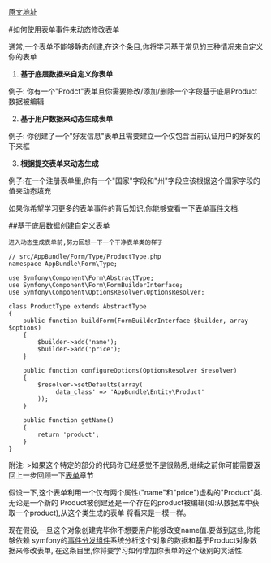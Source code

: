 [原文地址](http://symfony.com/doc/current/cookbook/form/dynamic_form_modification.html)

#如何使用表单事件来动态修改表单

通常,一个表单不能够静态创建,在这个条目,你将学习基于常见的三种情况来自定义你的表单

1. **基于底层数据来自定义你表单**

例子: 你有一个"Prodct"表单且你需要修改/添加/删除一个字段基于底层Product数据被编辑

2. **基于用户数据来动态生成表单**

例子: 你创建了一个"好友信息"表单且需要建立一个仅包含当前认证用户的好友的下来框

3. **根据提交表单来动态生成**

例子:在一个注册表单里,你有一个"国家"字段和"州"字段应该根据这个国家字段的值来动态填充

如果你希望学习更多的表单事件的背后知识,你能够查看一下[表单事件]()文档.

##基于底层数据创建自定义表单

    进入动态生成表单前,努力回想一下一个干净表单类的样子

    // src/AppBundle/Form/Type/ProductType.php
    namespace AppBundle\Form\Type;

    use Symfony\Component\Form\AbstractType;
    use Symfony\Component\Form\FormBuilderInterface;
    use Symfony\Component\OptionsResolver\OptionsResolver;

    class ProductType extends AbstractType
    {
        public function buildForm(FormBuilderInterface $builder, array $options)
        {
            $builder->add('name');
            $builder->add('price');
        }

        public function configureOptions(OptionsResolver $resolver)
        {
            $resolver->setDefaults(array(
                'data_class' => 'AppBundle\Entity\Product'
            ));
        }

        public function getName()
        {
            return 'product';
        }
    }

附注:
    >如果这个特定的部分的代码你已经感觉不是很熟悉,继续之前你可能需要返回上一步回顾一下[表单](./symfony2表单.md)章节

假设一下,这个表单利用一个仅有两个属性("name"和"price")虚构的"Product"类.无论是一个新的
Product被创建还是一个存在的product被编辑(如:从数据库中获取一个product),从这个类生成的表单
将看来是一模一样。

现在假设,一旦这个对象创建完毕你不想要用户能够改变name值.要做到这些,你能够依赖
symfony的[事件分发组件]()系统分析这个对象的数据和基于Product对象数据来修改表单,
在这条目里,你将要学习如何增加你表单的这个级别的灵活性.

